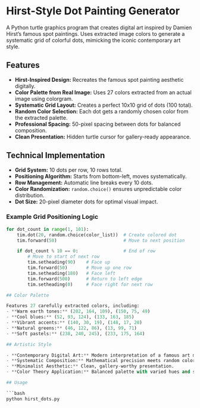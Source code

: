 # Hirst-Style Dot Painting Generator

A Python turtle graphics program that creates digital art inspired by Damien Hirst’s famous spot paintings. Uses extracted image colors to generate a systematic grid of colorful dots, mimicking the iconic contemporary art style.

## Features

- **Hirst-Inspired Design:** Recreates the famous spot painting aesthetic digitally.
- **Color Palette from Real Image:** Uses 27 colors extracted from an actual image using colorgram.
- **Systematic Grid Layout:** Creates a perfect 10x10 grid of dots (100 total).
- **Random Color Selection:** Each dot gets a randomly chosen color from the extracted palette.
- **Professional Spacing:** 50-pixel spacing between dots for balanced composition.
- **Clean Presentation:** Hidden turtle cursor for gallery-ready appearance.

## Technical Implementation

- **Grid System:** 10 dots per row, 10 rows total.
- **Positioning Algorithm:** Starts from bottom-left, moves systematically.
- **Row Management:** Automatic line breaks every 10 dots.
- **Color Randomization:** `random.choice()` ensures unpredictable color distribution.
- **Dot Size:** 20-pixel diameter dots for optimal visual impact.

### Example Grid Positioning Logic

```python
for dot_count in range(1, 101):
    tim.dot(20, random.choice(color_list))  # Create colored dot
    tim.forward(50)                         # Move to next position

    if dot_count % 10 == 0:                 # End of row
        # Move to start of next row
        tim.setheading(90)    # Face up
        tim.forward(50)       # Move up one row
        tim.setheading(180)   # Face left
        tim.forward(500)      # Return to left edge
        tim.setheading(0)     # Face right for next row

## Color Palette

Features 27 carefully extracted colors, including:
- **Warm earth tones:** (202, 164, 109), (150, 75, 49)
- **Cool blues:** (52, 93, 124), (133, 163, 185)
- **Vibrant accents:** (140, 30, 19), (148, 17, 20)
- **Natural greens:** (46, 122, 86), (13, 99, 71)
- **Soft pastels:** (238, 240, 245), (233, 175, 164)

## Artistic Style

- **Contemporary Digital Art:** Modern interpretation of a famous art movement.
- **Systematic Composition:** Mathematical precision meets random color.
- **Minimalist Aesthetic:** Clean, gallery-worthy presentation.
- **Color Theory Application:** Balanced palette with varied hues and saturation.

## Usage

```bash
python hirst_dots.py
